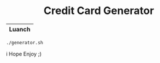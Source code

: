 <center> <h1> Credit Card Generator</h1> </center>

|Luanch|
|------|
```sh
./generator.sh  
```


i Hope Enjoy ;)
